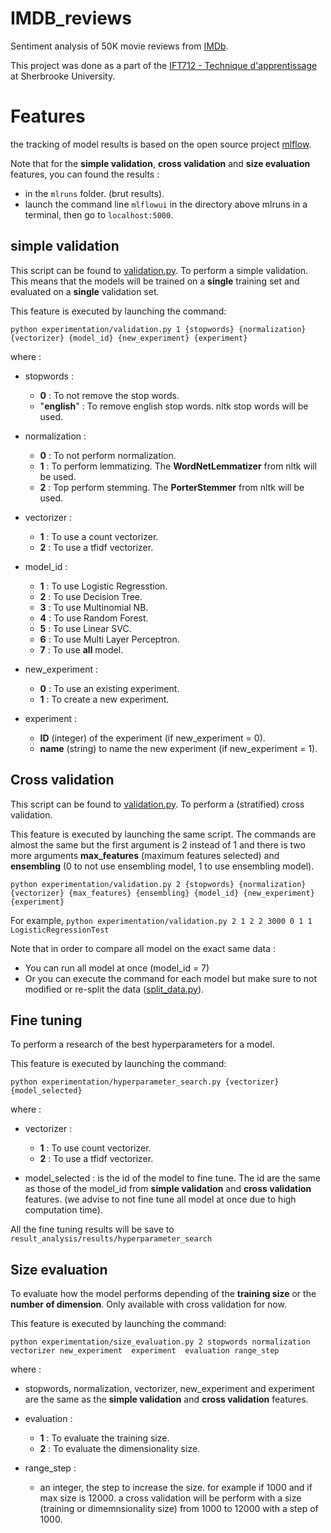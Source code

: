 # IMDB_reviews

Sentiment analysis of 50K movie reviews from [IMDb](https://www.imdb.com).

This project was done as a part of the [IFT712 - Technique d'apprentissage](https://www.usherbrooke.ca/admission/fiches-cours/IFT712?fp=005) at Sherbrooke University.

# Features

the tracking of model results is based on the open source project [mlflow](https://mlflow.org).

Note that for the **simple validation**, **cross validation** and **size evaluation** features, you can found the results :
 - in the ``mlruns`` folder. (brut results).
 - launch the command line ``mlflowui`` in the directory above mlruns in a terminal, then go to ``localhost:5000``.

## simple validation
This script can be found to [validation.py](experimentation/validation.py).
To perform a simple validation. This means that the models will be trained on a **single** training set and evaluated on a **single** validation set.

This feature is executed by launching the command:

```python experimentation/validation.py 1 {stopwords} {normalization} {vectorizer} {model_id} {new_experiment} {experiment}```

where :
- stopwords : 
    - **0** :  To not remove the stop words.
    - "**english**" : To remove english stop words. nltk stop words will be used.

- normalization :
    - **0** : To not perform normalization.
    - **1** : To perform lemmatizing. The **WordNetLemmatizer** from nltk will be used.
    - **2** : Top perform stemming. The **PorterStemmer** from nltk will be used.

- vectorizer :
    - **1** : To use a count vectorizer.
    - **2** : To use a tfidf vectorizer.

- model_id :
    - **1** : To use Logistic Regresstion.
    - **2** : To use Decision Tree.
    - **3** : To use Multinomial NB.
    - **4** : To use Random Forest.
    - **5** : To use Linear SVC.
    - **6** : To use Multi Layer Perceptron.
    - **7** : To use **all** model.

- new_experiment :
    - **0** : To use an existing experiment.
    - **1** : To create a new experiment.

- experiment :

    - **ID** (integer) of the experiment (if new_experiment = 0).
    - **name** (string) to name the new experiment (if new_experiment = 1).

## Cross validation
This script can be found to [validation.py](experimentation/validation.py).
To perform a (stratified) cross validation. 

This feature is executed by launching the same script. The commands are almost the same but the first argument is 2 instead of 1 and there is two more arguments **max_features** (maximum features selected) and **ensembling** (0 to not use ensembling model, 1 to use ensembling model).

```python experimentation/validation.py 2 {stopwords} {normalization} {vectorizer} {max_features} {ensembling} {model_id} {new_experiment} {experiment}```

For example, ``python experimentation/validation.py 2 1 2 2 3000 0 1 1 LogisticRegressionTest``

Note that in order to compare all model on the exact same data :
-  You can run all model at once (model_id = 7)
- Or you can execute the command for each model but make sure to not modified or re-split the data ([split_data.py](experimentation/split_data.py)).

## Fine tuning

To perform a research of the best hyperparameters for a model.

This feature is executed by launching the command:

``python experimentation/hyperparameter_search.py {vectorizer} {model_selected}``

where :
- vectorizer :
    - **1** : To use count vectorizer.
    - **2** : To use a tfidf vectorizer.

- model_selected : is the id of the model to fine tune. The id are the same as those of the model_id from **simple validation** and **cross validation** features. (we advise to not fine tune all model at once due to high computation time).

All the fine tuning results will be save to ``result_analysis/results/hyperparameter_search``

## Size evaluation

To evaluate how the model performs depending of the **training size** or the **number of dimension**. Only available with cross validation for now.

This feature is executed by launching the command:

 ``python experimentation/size_evaluation.py 2 stopwords normalization vectorizer new_experiment  experiment  evaluation range_step``

 where :
 - stopwords, normalization, vectorizer, new_experiment and  experiment are the same as the **simple validation** and **cross validation** features.

 - evaluation :
    - **1** : To evaluate the training size.
    - **2** : To evaluate the dimensionality size.
 - range_step :
    - an integer, the step to increase the size. for example if 1000 and if max size is 12000. a cross validation will be perform with a size (training or dimemnsionality size) from 1000 to 12000 with a step of 1000.



